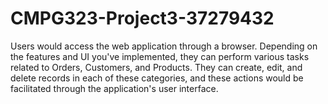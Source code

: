 # CMPG323-Project3-37279432

Users would access the web application through a browser. Depending on the features and UI you've implemented, they can perform various tasks related to Orders, Customers, and Products.
They can create, edit, and delete records in each of these categories, and these actions would be facilitated through the application's user interface.

